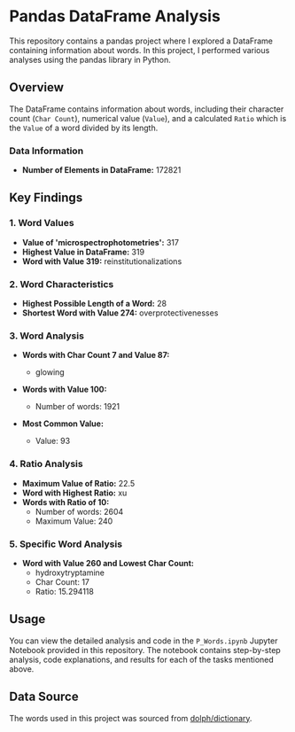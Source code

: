 # Pandas DataFrame Analysis

This repository contains a pandas project where I explored a DataFrame containing information about words. In this project, I performed various analyses using the pandas library in Python.

## Overview

The DataFrame contains information about words, including their character count (`Char Count`), numerical value (`Value`), and a calculated `Ratio` which is the `Value` of a word divided by its length.

### Data Information

- **Number of Elements in DataFrame:** 172821

## Key Findings

### 1. Word Values

- **Value of 'microspectrophotometries':** 317
- **Highest Value in DataFrame:** 319
- **Word with Value 319:** reinstitutionalizations

### 2. Word Characteristics

- **Highest Possible Length of a Word:** 28
- **Shortest Word with Value 274:** overprotectivenesses

### 3. Word Analysis

- **Words with Char Count 7 and Value 87:**
  - glowing

- **Words with Value 100:**
  - Number of words: 1921

- **Most Common Value:**
  - Value: 93

### 4. Ratio Analysis

- **Maximum Value of Ratio:** 22.5
- **Word with Highest Ratio:** xu
- **Words with Ratio of 10:**
  - Number of words: 2604
  - Maximum Value: 240

### 5. Specific Word Analysis

- **Word with Value 260 and Lowest Char Count:**
  - hydroxytryptamine
  - Char Count: 17
  - Ratio: 15.294118

## Usage

You can view the detailed analysis and code in the `P_Words.ipynb` Jupyter Notebook provided in this repository. The notebook contains step-by-step analysis, code explanations, and results for each of the tasks mentioned above.

## Data Source
The words used in this project was sourced from [dolph/dictionary](https://github.com/dolph/dictionary).
